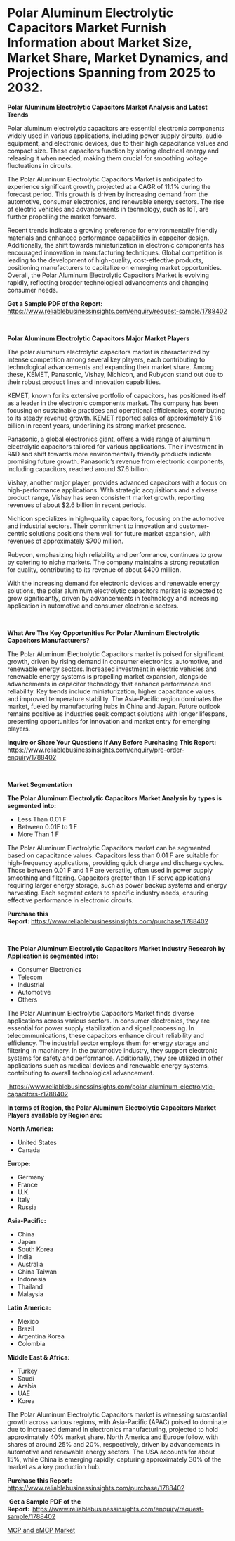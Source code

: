 <p><h1>Polar Aluminum Electrolytic Capacitors Market Furnish Information about Market Size, Market Share, Market Dynamics, and Projections Spanning from 2025 to 2032.</h1></p><p><strong>Polar Aluminum Electrolytic Capacitors Market Analysis and Latest Trends</strong></p>
<p><p>Polar aluminum electrolytic capacitors are essential electronic components widely used in various applications, including power supply circuits, audio equipment, and electronic devices, due to their high capacitance values and compact size. These capacitors function by storing electrical energy and releasing it when needed, making them crucial for smoothing voltage fluctuations in circuits.</p><p>The Polar Aluminum Electrolytic Capacitors Market is anticipated to experience significant growth, projected at a CAGR of 11.1% during the forecast period. This growth is driven by increasing demand from the automotive, consumer electronics, and renewable energy sectors. The rise of electric vehicles and advancements in technology, such as IoT, are further propelling the market forward.</p><p>Recent trends indicate a growing preference for environmentally friendly materials and enhanced performance capabilities in capacitor design. Additionally, the shift towards miniaturization in electronic components has encouraged innovation in manufacturing techniques. Global competition is leading to the development of high-quality, cost-effective products, positioning manufacturers to capitalize on emerging market opportunities. Overall, the Polar Aluminum Electrolytic Capacitors Market is evolving rapidly, reflecting broader technological advancements and changing consumer needs.</p></p>
<p><strong>Get a Sample PDF of the Report:&nbsp;</strong> <a href="https://www.reliablebusinessinsights.com/enquiry/request-sample/1788402?utm_campaign=2319&utm_medium=2&utm_source=Github&utm_content=ia&utm_term=06042025&utm_id=polar-aluminum-electrolytic-capacitors">https://www.reliablebusinessinsights.com/enquiry/request-sample/1788402</a></p>
<p>&nbsp;</p>
<p><strong>Polar Aluminum Electrolytic Capacitors Major Market Players</strong></p>
<p><p>The polar aluminum electrolytic capacitors market is characterized by intense competition among several key players, each contributing to technological advancements and expanding their market share. Among these, KEMET, Panasonic, Vishay, Nichicon, and Rubycon stand out due to their robust product lines and innovation capabilities.</p><p>KEMET, known for its extensive portfolio of capacitors, has positioned itself as a leader in the electronic components market. The company has been focusing on sustainable practices and operational efficiencies, contributing to its steady revenue growth. KEMET reported sales of approximately $1.6 billion in recent years, underlining its strong market presence.</p><p>Panasonic, a global electronics giant, offers a wide range of aluminum electrolytic capacitors tailored for various applications. Their investment in R&D and shift towards more environmentally friendly products indicate promising future growth. Panasonic’s revenue from electronic components, including capacitors, reached around $7.6 billion.</p><p>Vishay, another major player, provides advanced capacitors with a focus on high-performance applications. With strategic acquisitions and a diverse product range, Vishay has seen consistent market growth, reporting revenues of about $2.6 billion in recent periods.</p><p>Nichicon specializes in high-quality capacitors, focusing on the automotive and industrial sectors. Their commitment to innovation and customer-centric solutions positions them well for future market expansion, with revenues of approximately $700 million.</p><p>Rubycon, emphasizing high reliability and performance, continues to grow by catering to niche markets. The company maintains a strong reputation for quality, contributing to its revenue of about $400 million.</p><p>With the increasing demand for electronic devices and renewable energy solutions, the polar aluminum electrolytic capacitors market is expected to grow significantly, driven by advancements in technology and increasing application in automotive and consumer electronic sectors.</p></p>
<p>&nbsp;</p>
<p><strong>What Are The Key Opportunities For Polar Aluminum Electrolytic Capacitors Manufacturers?</strong></p>
<p><p>The Polar Aluminum Electrolytic Capacitors market is poised for significant growth, driven by rising demand in consumer electronics, automotive, and renewable energy sectors. Increased investment in electric vehicles and renewable energy systems is propelling market expansion, alongside advancements in capacitor technology that enhance performance and reliability. Key trends include miniaturization, higher capacitance values, and improved temperature stability. The Asia-Pacific region dominates the market, fueled by manufacturing hubs in China and Japan. Future outlook remains positive as industries seek compact solutions with longer lifespans, presenting opportunities for innovation and market entry for emerging players.</p></p>
<p><strong>Inquire or Share Your Questions If Any Before Purchasing This Report:</strong> <a href="https://www.reliablebusinessinsights.com/enquiry/pre-order-enquiry/1788402?utm_campaign=2319&utm_medium=2&utm_source=Github&utm_content=ia&utm_term=06042025&utm_id=polar-aluminum-electrolytic-capacitors">https://www.reliablebusinessinsights.com/enquiry/pre-order-enquiry/1788402</a></p>
<p>&nbsp;</p>
<p><strong>Market Segmentation</strong></p>
<p><strong>The Polar Aluminum Electrolytic Capacitors Market Analysis by types is segmented into:</strong></p>
<p><ul><li>Less Than 0.01 F</li><li>Between 0.01F to 1 F</li><li>More Than 1 F</li></ul></p>
<p><p>The Polar Aluminum Electrolytic Capacitors market can be segmented based on capacitance values. Capacitors less than 0.01 F are suitable for high-frequency applications, providing quick charge and discharge cycles. Those between 0.01 F and 1 F are versatile, often used in power supply smoothing and filtering. Capacitors greater than 1 F serve applications requiring larger energy storage, such as power backup systems and energy harvesting. Each segment caters to specific industry needs, ensuring effective performance in electronic circuits.</p></p>
<p><strong>Purchase this Report:&nbsp;</strong><a href="https://www.reliablebusinessinsights.com/purchase/1788402?utm_campaign=2319&utm_medium=2&utm_source=Github&utm_content=ia&utm_term=06042025&utm_id=polar-aluminum-electrolytic-capacitors">https://www.reliablebusinessinsights.com/purchase/1788402</a></p>
<p>&nbsp;</p>
<p><strong>The Polar Aluminum Electrolytic Capacitors Market Industry Research by Application is segmented into:</strong></p>
<p><ul><li>Consumer Electronics</li><li>Telecom</li><li>Industrial</li><li>Automotive</li><li>Others</li></ul></p>
<p><p>The Polar Aluminum Electrolytic Capacitors Market finds diverse applications across various sectors. In consumer electronics, they are essential for power supply stabilization and signal processing. In telecommunications, these capacitors enhance circuit reliability and efficiency. The industrial sector employs them for energy storage and filtering in machinery. In the automotive industry, they support electronic systems for safety and performance. Additionally, they are utilized in other applications such as medical devices and renewable energy systems, contributing to overall technological advancement.</p></p>
<p><a href="https://www.reliablebusinessinsights.com/polar-aluminum-electrolytic-capacitors-r1788402?utm_campaign=2319&utm_medium=2&utm_source=Github&utm_content=ia&utm_term=06042025&utm_id=polar-aluminum-electrolytic-capacitors">&nbsp;https://www.reliablebusinessinsights.com/polar-aluminum-electrolytic-capacitors-r1788402</a></p>
<p><strong>In terms of Region, the Polar Aluminum Electrolytic Capacitors Market Players available by Region are:</strong></p>
<p>
    <p> <strong> North America: </strong>
        <ul>
            <li>United States</li>
            <li>Canada</li>
        </ul>
        </p> 
    <p> <strong> Europe: </strong>
        <ul>
            <li>Germany</li>
            <li>France</li>
            <li>U.K.</li>
            <li>Italy</li>
            <li>Russia</li>
        </ul>
        </p> 
    <p> <strong> Asia-Pacific: </strong>
        <ul>
            <li>China</li>
            <li>Japan</li>
            <li>South Korea</li>
            <li>India</li>
            <li>Australia</li>
            <li>China Taiwan</li>
            <li>Indonesia</li>
            <li>Thailand</li>
            <li>Malaysia</li>
        </ul>
        </p> 
    <p> <strong> Latin America: </strong>
        <ul>
            <li>Mexico</li>
            <li>Brazil</li>
            <li>Argentina Korea</li>
            <li>Colombia</li>
        </ul>
        </p> 
    <p> <strong> Middle East & Africa: </strong>
        <ul>
            <li>Turkey</li>
            <li>Saudi</li>
            <li>Arabia</li>
            <li>UAE</li>
            <li>Korea</li>
        </ul>
    </p>
    </p>
<p><p>The Polar Aluminum Electrolytic Capacitors market is witnessing substantial growth across various regions, with Asia-Pacific (APAC) poised to dominate due to increased demand in electronics manufacturing, projected to hold approximately 40% market share. North America and Europe follow, with shares of around 25% and 20%, respectively, driven by advancements in automotive and renewable energy sectors. The USA accounts for about 15%, while China is emerging rapidly, capturing approximately 30% of the market as a key production hub.</p></p>
<p><strong>Purchase this Report: </strong><a href="https://www.reliablebusinessinsights.com/purchase/1788402?utm_campaign=2319&utm_medium=2&utm_source=Github&utm_content=ia&utm_term=06042025&utm_id=polar-aluminum-electrolytic-capacitors">https://www.reliablebusinessinsights.com/purchase/1788402</a></p>
<p>&nbsp;<strong>Get a Sample PDF of the Report:&nbsp;&nbsp;</strong><a href="https://www.reliablebusinessinsights.com/enquiry/request-sample/1788402?utm_campaign=2319&utm_medium=2&utm_source=Github&utm_content=ia&utm_term=06042025&utm_id=polar-aluminum-electrolytic-capacitors">https://www.reliablebusinessinsights.com/enquiry/request-sample/1788402</a></p>
<p><strong></strong></p>
<p><p><a href="https://github.com/oslieselotte2192/Market-Research-Report-List-1/blob/main/mcp-and-emcp-market.md?utm_campaign=2319&utm_medium=2&utm_source=Github&utm_content=ia&utm_term=06042025&utm_id=polar-aluminum-electrolytic-capacitors">MCP and eMCP Market</a></p></p>
